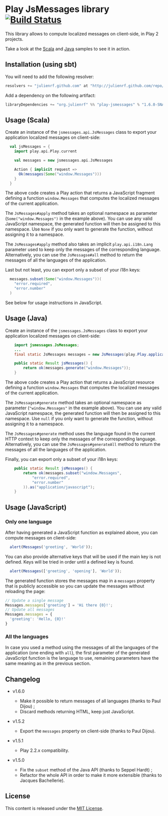 # Play JsMessages library [![Build Status](https://travis-ci.org/julienrf/play-jsmessages.png?branch=master)](https://travis-ci.org/julienrf/play-jsmessages)

This library allows to compute localized messages on client-side, in Play 2 projects.

Take a look at the [Scala](/sample-scala) and [Java](/sample-java) samples to see it in action.

## Installation (using sbt)

You will need to add the following resolver:

```scala
resolvers += "julienrf.github.com" at "http://julienrf.github.com/repo/"
```

Add a dependency on the following artifact:

```scala
libraryDependencies += "org.julienrf" %% "play-jsmessages" % "1.6.0-SNAPSHOT"
```

## Usage (Scala)

Create an instance of the `jsmessages.api.JsMessages` class to export your application localized messages on client-side:

```scala
  val jsMessages = {
    import play.api.Play.current

    val messages = new jsmessages.api.JsMessages

    Action { implicit request =>
      Ok(messages(Some("window.Messages")))
    }
  }
```

The above code creates a Play action that returns a JavaScript fragment defining a function `window.Messages` that computes
the localized messages of the current application.

The `JsMessages#apply` method takes an optional namespace as parameter (`Some("window.Messages")` in the example above).
You can use any valid JavaScript namespace, the generated function will then be assigned to this namespace. Use `None`
if you only want to generate the function, without assigning it to a namespace.

The `JsMessages#apply` method also takes an implicit `play.api.i18n.Lang` parameter used to keep only the messages
of the corresponding language. Alternatively, you can use the `JsMessagse#all` method to return the messages of all
the languages of the application.

Last but not least, you can export only a subset of your i18n keys:

```scala
  messages.subset(Some("window.Messages"))(
    "error.required",
    "error.number"
  )
```

See below for usage instructions in JavaScript.

## Usage (Java)

Create an instance of the `jsmessages.JsMessages` class to export your application localized messages on client-side:

```java
    import jsmessages.JsMessages;
    ...
    final static JsMessages messages = new JsMessages(play.Play.application());

    public static Result jsMessages() {
        return ok(messages.generate("window.Messages"));
    }
```

The above code creates a Play action that returns a JavaScript resource defining a function `window.Messages` that computes
the localized messages of the current application.

The `JsMessages#generate` method takes an optional namespace as parameter (`"window.Messages"` in the example above).
You can use any valid JavaScript namespace, the generated function will then be assigned to this namespace. Use `null`
if you only want to generate the function, without assigning it to a namespace.

The `JsMessages#generate` method uses the language found in the current HTTP context to keep only the messages of the
corresponding language. Alternatively, you can use the `JsMessages#generateAll` method to return the messages of all
the languages of the application.

Finally, you can export only a subset of your i18n keys:

```java
    public static Result jsMessages() {
        return ok(messages.subset("window.Messages",
            "error.required",
            "error.number"
        )).as("application/javascript");
    }
```

## Usage (JavaScript)

### Only one language

After having generated a JavaScript function as explained above, you can compute messages on client-side:

```javascript
  alert(Messages('greeting', 'World'));
```

You can also provide alternative keys that will be used if the main key is not defined. Keys will be tried in order until
a defined key is found.

```javascript
  alert(Messages(['greeting', 'opening'], 'World'));
```

The generated function stores the messages map in a `messages` property that is publicly accessible so you can update the messages without reloading the page:

```javascript
// Update a single message
Messages.messages['greeting'] = 'Hi there {0}!';
// Update all messages
Messages.messages = {
  'greeting': 'Hello, {0}!'
}
```

### All the languages

In case you used a method using the messages of all the languages of the application (one ending with `all`), the first
parameter of the generated JavaScript function is the language to use, remaining parameters have the same meaning
as in the previous section.

## Changelog

* v1.6.0
  - Make it possible to return messages of all languages (thanks to Paul Dijou) ;
  - Discard methods returning HTML, keep just JavaScript.

* v1.5.2
  - Export the `messages` property on client-side (thanks to Paul Dijou).

* v1.5.1
  - Play 2.2.x compatibility.

* v1.5.0
  - Fix the `subset` method of the Java API (thanks to Seppel Hardt) ;
  - Refactor the whole API in order to make it more extensible (thanks to Jacques Bachellerie).

## License

This content is released under the [MIT License](http://opensource.org/licenses/mit-license.php).
